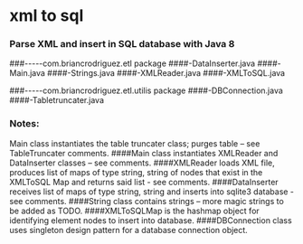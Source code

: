 # xml to sql
### Parse XML and insert in SQL database with Java 8


###-----com.briancrodriguez.etl package
####-DataInserter.java
####-Main.java
####-Strings.java
####-XMLReader.java
####-XMLToSQL.java

###-----com.briancrodriguez.etl.utilis package
####-DBConnection.java
####-Tabletruncater.java

###  Notes:
Main class instantiates the table truncater class; purges table – see TableTruncater comments.
####Main class instantiates XMLReader and DataInserter classes – see comments.
####XMLReader loads XML file, produces list of maps of type string, string of nodes that exist in the XMLToSQL Map and returns said list - see comments.
####DataInserter receives list of maps of type string, string and inserts into sqlite3 database - see comments.
####String class contains strings – more magic strings to be added as TODO.
####XMLToSQLMap is the hashmap object for identifying element nodes to insert into database.
####DBConnection class uses singleton design pattern for a database connection object.

